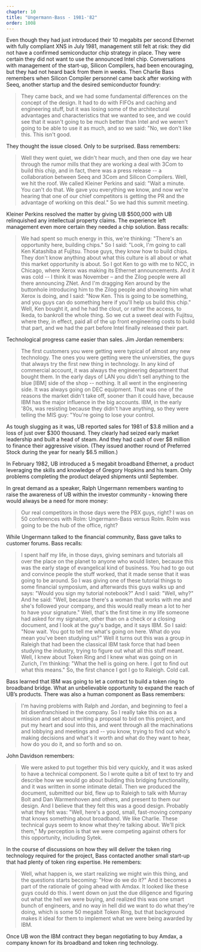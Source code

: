 ```yaml
---
chapter: 10
title: "Ungermann-Bass - 1981-'82"
order: 1008
---
```


Even though they had just introduced their 10 megabits per second Ethernet with fully compliant XNS in July 1981, management still felt at risk: they did not have a confirmed semiconductor chip strategy in place. They were certain they did not want to use the announced Intel chip. Conversations with management of the start-up, Silicon Compilers, had been encouraging, but they had not heard back from them in weeks. Then Charlie Bass remembers when Silicon Compiler personnel came back after working with Seeq, another startup and the desired semiconductor foundry:

>They came back, and we had some fundamental differences on the concept of the design. It had to do with FIFOs and caching and engineering stuff, but it was losing some of the architectural advantages and characteristics that we wanted to see, and we could see that it wasn't going to be much better than Intel and we weren't going to be able to use it as much, and so we said:  "No, we don't like this. This isn't good.

They thought the issue closed. Only to be surprised. Bass remembers:

>Well they went quiet, we didn't hear much, and then one day we hear through the rumor mills that they are working a deal with 3Com to build this chip, and in fact, there was a press release -- a collaboration between Seeq and 3Com and Silicon Compilers. Well, we hit the roof. We called Kleiner Perkins and said: "Wait a minute. You can't do that. We gave you everything we know, and now we're hearing that one of our chief competitors is getting the PR and the advantage of working on this deal."  So we had this summit meeting.

Kleiner Perkins resolved the matter by giving UB $500,000 with UB relinquished any intellectual property claims. The experience left management even more certain they needed a chip solution. Bass recalls:

>We had spent so much energy in this, we're thinking: "There's an opportunity here, building chips." So I said: "Look, I'm going to call Ken Katashiba at Fujitsu. Those guys, they know how to build chips. They don't know anything about what this culture is all about or what this market opportunity is about. So I got Ken to go with me to NCC, in Chicago, where Xerox was making its Ethernet announcements. And it was cold -- I think it was November – and the Zilog people were all there announcing ZNet. And I'm dragging Ken around by the buttonhole introducing him to the Zilog people and showing him what Xerox is doing, and I said: "Now Ken. This is going to be something, and you guys can do something here if you'll help us build this chip."  Well, Ken bought it, and he had the clout, or rather the access, to Ikeda, to bankroll the whole thing. So we cut a sweet deal with Fujitsu, where they, in effect, paid all of the up front engineering costs to build that part, and we had the part before Intel finally released their part.

Technological progress came easier than sales. Jim Jordan remembers:

>The first customers you were getting were typical of almost any new technology. The ones you were getting were the universities, the guys that always try the first new thing in technology. In any kind of commercial account, it was always the engineering department that bought them. In the early days of LAN you didn't sell anything to the blue [IBM] side of the shop -- nothing. It all went in the engineering side. It was always going on DEC equipment. That was one of the reasons the market didn't take off, sooner than it could have, because IBM has the major influence in the big accounts. IBM, in the early '80s, was resisting because they didn't have anything, so they were telling the MIS guy: "You're going to lose your control.

As tough slugging as it was, UB reported sales for 1981 of $3.8 million and a loss of just over $300 thousand. They clearly had seized early market leadership and built a head of steam. And they had cash of over $8 million to finance their aggressive vision. (They issued another round of Preferred Stock during the year for nearly $6.5 million.)

In February 1982, UB introduced a 5 megabit broadband Ethernet, a product leveraging the skills and knowledge of Gregory Hopkins and his team. Only problems completing the product delayed shipments until September.

In great demand as a speaker, Ralph Ungermann remembers wanting to raise the awareness of UB within the investor community - knowing there would always be a need for more money:

>Our real competitors in those days were the PBX guys, right? I was on 50 conferences with Rolm: Ungermann-Bass versus Rolm. Rolm was going to be the hub of the office, right?

While Ungermann talked to the financial community, Bass gave talks to customer forums. Bass recalls:

>I spent half my life, in those days, giving seminars and tutorials all over the place on the planet to anyone who would listen, because this was the early stage of evangelical kind of business. You had to go out and convince people the stuff worked, that it made sense that it was going to be around. So I was giving one of these tutorial things to some financial symposium, and afterwards this guys walks up and says: "Would you sign my tutorial notebook?"  And I said:  "Well, why?" And he said: "Well, because there's a woman that works with me and she's followed your company, and this would really mean a lot to her to have your signature."  Well, that's the first time in my life someone had asked for my signature, other than on a check or a closing document, and I look at the guy's badge, and it says IBM. So I said: "Now wait. You got to tell me what's going on here. What do you mean you've been studying us?" Well it turns out this was a group in Raleigh that had been the classical IBM task force that had been studying the industry, trying to figure out what all this stuff meant. Well, I knew about Token Ring and I knew what was going on in Zurich, I'm thinking: "What the hell is going on here. I got to find out what this means."  So, the first chance I got I go to Raleigh. Cold call.

Bass learned that IBM was going to let a contract to build a token ring to broadband bridge. What an unbelievable opportunity to expand the reach of UB’s products. There was also a human component as Bass remembers:

>I'm having problems with Ralph and Jordan, and beginning to feel a bit disenfranchised in the company. So I really take this on as a mission and set about writing a proposal to bid on this project, and put my heart and soul into this, and went through all the machinations and lobbying and meetings and -- you know, trying to find out who's making decisions and what's it worth and what do they want to hear, how do you do it, and so forth and so on.

John Davidson remembers:

>We were asked to put together this bid very quickly, and it was asked to have a technical component. So I wrote quite a bit of text to try and describe how we would go about building this bridging functionality, and it was written in some intimate detail. Then we produced the document, submitted our bid, flew up to Raleigh to talk with Murray Bolt and Dan Warmenhoven and others, and present to them our design. And I believe that they felt this was a good design. Probably what they felt was: "Well, here's a good, small, fast-moving company that knows something about broadband. We like Charlie. These technical guys seem to know what they're talking about. We'll pick them," My perception is that we were competing against others for this opportunity, including Sytek.

In the course of discussions on how they will deliver the token ring technology required for the project, Bass contacted another small start-up that had plenty of token ring expertise. He remembers:

>Well, what happen is, we start realizing we might win this thing, and the questions starts becoming: "How do we do it?" And it becomes a part of the rationale of going ahead with Amdax. It looked like these guys could do this. I went down on just the due diligence and figuring out what the hell we were buying, and realized this was one smart bunch of engineers, and no way in hell did we want to do what they're doing, which is some 50 megabit Token Ring, but that background makes it ideal for them to implement what we were being awarded by IBM.

Once UB won the IBM contract they began negotiating to buy Amdax, a company known for its broadband and token ring technology.
